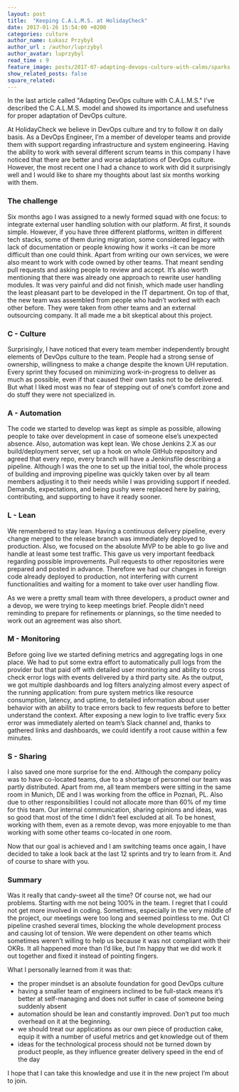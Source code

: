 ```yaml
---
layout: post
title:  "Keeping C.A.L.M.S. at HolidayCheck"
date: 2017-01-26 15:54:00 +0200
categories: culture
author_name: Łukasz Przybył
author_url : /author/luprzybyl
author_avatar: luprzybyl
read_time : 9
feature_image: posts/2017-07-adapting-devops-culture-with-calms/sparks.jpg
show_related_posts: false
square_related: 
---
```


In the last article called "Adapting DevOps culture with C.A.L.M.S." I’ve described the C.A.L.M.S. model and showed its importance and usefulness for proper adaptation of DevOps culture.

At HolidayCheck we believe in DevOps culture and try to follow it on daily basis. As a DevOps Engineer, I’m a member of developer teams and provide them with support regarding infrastructure and system engineering. Having the ability to work with several different scrum teams in this company I have noticed that there are better and worse adaptations of DevOps culture. However, the most recent one I had a chance to work with did it surprisingly well and I would like to share my thoughts about last six months working with them.

### The challenge

Six months ago I was assigned to a newly formed squad with one focus: to integrate external user handling solution with our platform. At first, it sounds simple. However, if you have three different platforms, written in different tech stacks, some of them during migration, some considered legacy with lack of documentation or people knowing how it works –it can be more difficult than one could think. Apart from writing our own services, we were also meant to work with code owned by other teams. That meant sending pull requests and asking people to review and accept. It’s also worth mentioning that there was already one approach to rewrite user handling modules. It was very painful and did not finish, which made user handling the least pleasant part to be developed in the IT department. On top of that, the new team was assembled from people who hadn’t worked with each other before. They were taken from other teams and an external outsourcing company. It all made me a bit skeptical about this project.

### C - Culture 

Surprisingly, I have noticed that every team member independently brought elements of DevOps culture to the team. People had a strong sense of ownership, willingness to make a change despite the known UH reputation. Every sprint they focused on minimizing work-in-progress to deliver as much as possible, even if that caused their own tasks not to be delivered. But what I liked most was no fear of stepping out of one’s comfort zone and do stuff they were not specialized in.

### A - Automation 

The code we started to develop was kept as simple as possible, allowing people to take over development in case of someone else’s unexpected absence. Also, automation was kept lean. We chose Jenkins 2.X as our build/deployment server, set up a hook on whole GitHub repository and agreed that every repo, every branch will have a Jenkinsfile describing a pipeline. Although I was the one to set up the initial tool, the whole process of building and improving pipeline was quickly taken over by all team members adjusting it to their needs while I was providing support if needed. Demands, expectations, and being pushy were replaced here by pairing, contributing, and supporting to have it ready sooner.

### L - Lean

We remembered to stay lean. Having a continuous delivery pipeline, every change merged to the release branch was immediately deployed to production. Also, we focused on the absolute MVP to be able to go live and handle at least some test traffic. This gave us very important feedback regarding possible improvements. Pull requests to other repositories were prepared and posted in advance. Therefore we had our changes in foreign code already deployed to production, not interfering with current functionalities and waiting for a moment to take over user handling flow.

As we were a pretty small team with three developers, a product owner and a devop, we were trying to keep meetings brief. People didn’t need reminding to prepare for refinements or plannings, so the time needed to work out an agreement was also short.

### M - Monitoring

Before going live we started defining metrics and aggregating logs in one place. We had to put some extra effort to automatically pull logs from the provider but that paid off with detailed user monitoring and ability to cross check error logs with events delivered by a third party site. As the output, we got multiple dashboards and log filters analyzing almost every aspect of the running application: from pure system metrics like resource consumption, latency, and uptime, to detailed information about user behavior with an ability to trace errors back to few requests before to better understand the context. After exposing a new login to live traffic every 5xx error was immediately alerted on team’s Slack channel and, thanks to gathered links and dashboards, we could identify a root cause within a few minutes.

### S - Sharing

I also saved one more surprise for the end. Although the company policy was to have co-located teams, due to a shortage of personnel our team was partly distributed. Apart from me, all team members were sitting in the same room in Munich, DE and I was working from the office in Poznań, PL. Also due to other responsibilities I could not allocate more than 60% of my time for this team. Our internal communication, sharing opinions and ideas, was so good that most of the time I didn’t feel excluded at all. To be honest, working with them, even as a remote devop, was more enjoyable to me than working with some other teams co-located in one room.

Now that our goal is achieved and I am switching teams once again, I have decided to take a look back at the last 12 sprints and try to learn from it. And of course to share with you.

### Summary

Was it really that candy-sweet all the time? Of course not, we had our problems. Starting with me not being 100% in the team. I regret that I could not get more involved in coding. Sometimes, especially in the very middle of the project, our meetings were too long and seemed pointless to me. Out CI pipeline crashed several times, blocking the whole development process and causing lot of tension. We were dependent on other teams which sometimes weren’t willing to help us because it was not compliant with their OKRs. It all happened more than I’d like, but I’m happy that we did work it out together and fixed it instead of pointing fingers.

What I personally learned from it was that:

 * the proper mindset is an absolute foundation for good DevOps culture
 * having a smaller team of engineers inclined to be full-stack means it’s better at self-managing and does not suffer in case of someone being suddenly absent
 * automation should be lean and constantly improved. Don’t put too much overhead on it at the beginning.
 * we should treat our applications as our own piece of production cake, equip it with a number of useful metrics and get knowledge out of them
 * ideas for the technological process should not be turned down by product people, as they influence greater delivery speed in the end of the day

I hope that I can take this knowledge and use it in the new project I’m about to join.
